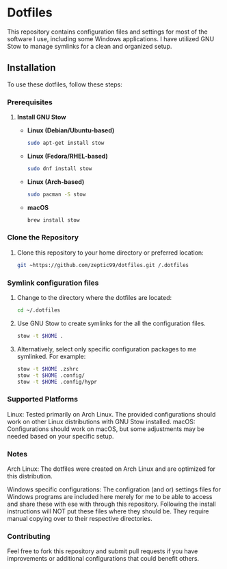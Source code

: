 # Dotfiles

This repository contains configuration files and settings for most of the software I use, including some Windows applications. I have utilized GNU Stow to manage symlinks for a clean and organized setup.

## Installation

To use these dotfiles, follow these steps:

### Prerequisites

1. **Install GNU Stow**

   - **Linux (Debian/Ubuntu-based)**

     ```bash
     sudo apt-get install stow
     ```

   - **Linux (Fedora/RHEL-based)**

     ```bash
     sudo dnf install stow
     ```

   - **Linux (Arch-based)**

     ```bash
     sudo pacman -S stow
     ```

   - **macOS**

     ```bash
     brew install stow
     ```

### Clone the Repository

1. Clone this repository to your home directory or preferred location:

   ```bash
   git ~https://github.com/zeptic99/dotfiles.git /.dotfiles
   ```

### Symlink configuration files

1. Change to the directory where the dotfiles are located:
    
    ```bash
    cd ~/.dotfiles
    ```

2. Use GNU Stow to create symlinks for the all the configuration files. 

    ```bash
    stow -t $HOME .
    ```

3. Alternatively, select only specific configuration packages to me symlinked. For example:

    ```bash
    stow -t $HOME .zshrc
    stow -t $HOME .config/
    stow -t $HOME .config/hypr
    ```

### Supported Platforms

Linux: Tested primarily on Arch Linux. The provided configurations should work on other Linux distributions with GNU Stow installed.
macOS: Configurations should work on macOS, but some adjustments may be needed based on your specific setup.

 ### Notes

Arch Linux: The dotfiles were created on Arch Linux and are optimized for this distribution.

Windows specific configurations: The configration (and or) settings files for Windows programs are included here merely for me to be able to access and share these with ese with through this repository. Following the install instructions will NOT put these files where they should be. They require manual copying over to their respective directories.

### Contributing

Feel free to fork this repository and submit pull requests if you have improvements or additional configurations that could benefit others.

